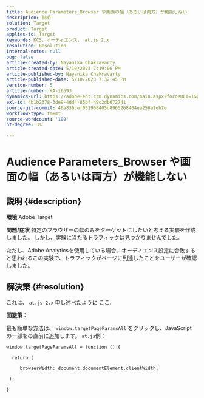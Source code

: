 ```yaml
---
title: Audience Parameters_Browser や画面の幅（あるいは両方）が機能しない
description: 説明
solution: Target
product: Target
applies-to: Target
keywords: KCS，オーディエンス， at.js 2.x
resolution: Resolution
internal-notes: null
bug: false
article-created-by: Nayanika Chakravarty
article-created-date: 5/10/2023 7:19:06 PM
article-published-by: Nayanika Chakravarty
article-published-date: 5/10/2023 7:32:45 PM
version-number: 5
article-number: KA-16593
dynamics-url: https://adobe-ent.crm.dynamics.com/main.aspx?forceUCI=1&pagetype=entityrecord&etn=knowledgearticle&id=33aea286-67ef-ed11-8849-6045bd006239
exl-id: 4b1b2378-3de9-4dd4-85bf-49c2db672741
source-git-commit: 46a836cef051968405d8965268404ea258a2eb7e
workflow-type: tm+mt
source-wordcount: '102'
ht-degree: 3%

---
```


# Audience Parameters_Browser や画面の幅（あるいは両方）が機能しない

## 説明 {#description}

<b>環境</b>
Adobe Target


<b>問題/症状</b>
特定のブラウザーの幅のみをターゲットにしたいと考える実験を作成しました。 しかし、実験に当たるトラフィックは見つかりませんでした。

ただし、Adobe Analyticsを使用している場合、オーディエンス設定に合致すると思われるこの実験で、トラフィックがページに到達したことをユーザーが確認しました。


## 解決策 {#resolution}


これは、 `at.js 2.x` 申し述べたように [ここ](https://experienceleague.adobe.com/docs/target-dev/developer/client-side/at-js-implementation/upgrading-from-atjs-1x-to-atjs-20.html?lang=ja).

<b>回避策：</b>

最も簡単な方法は、 `window.targetPageParamsAll` をクリックし、JavaScript の一部をの直前に追加します。 `at.js`例：


```
window.targetPageParamsAll = function () {

  return (

     browserWidth: document.documentElement.clientWidth;

 );

}
```
